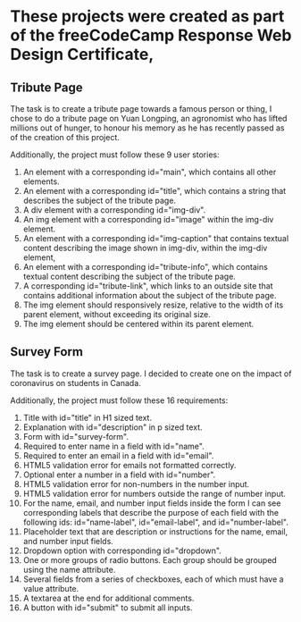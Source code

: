 # These projects were created as part of the freeCodeCamp Response Web Design Certificate, 

## Tribute Page
The task is to create a tribute page towards a famous person or thing, I chose to do a tribute page on Yuan Longping, an agronomist who has lifted millions out of hunger, to honour his memory as he has recently passed as of the creation of this project.

Additionally, the project must follow these 9 user stories:
1. An element with a corresponding id="main", which contains all other elements.
2. An element with a corresponding id="title", which contains a string that describes the subject of the tribute page.
3. A div element with a corresponding id="img-div".
4. An img element with a corresponding id="image" within the img-div element.
5. An element with a corresponding id="img-caption" that contains textual content describing the image shown in img-div, within the img-div element, 
6. An element with a corresponding id="tribute-info", which contains textual content describing the subject of the tribute page.
7. A corresponding id="tribute-link", which links to an outside site that contains additional information about the subject of the tribute page. 
8. The img element should responsively resize, relative to the width of its parent element, without exceeding its original size.
9. The img element should be centered within its parent element.

## Survey Form
The task is to create a survey page. I decided to create one on the impact of coronavirus on students in Canada.

Additionally, the project must follow these 16 requirements:
1. Title with id="title" in H1 sized text.
2. Explanation with id="description" in p sized text.
3. Form with id="survey-form".
4. Required to enter name in a field with id="name".
5. Required to enter an email in a field with id="email".
6. HTML5 validation error for emails not formatted correctly. 
7. Optional enter a number in a field with id="number".
8. HTML5 validation error for non-numbers in the number input.
9. HTML5 validation error for numbers outside the range of number input.
10. For the name, email, and number input fields inside the form I can see corresponding labels that describe the purpose of each field with the following ids: id="name-label", id="email-label", and id="number-label".
11. Placeholder text that are description or instructions for the name, email, and number input fields.
12. Dropdown option with corresponding id="dropdown".
13. One or more groups of radio buttons. Each group should be grouped using the name attribute.
14. Several fields from a series of checkboxes, each of which must have a value attribute.
15. A textarea at the end for additional comments.
16. A button with id="submit" to submit all inputs.
